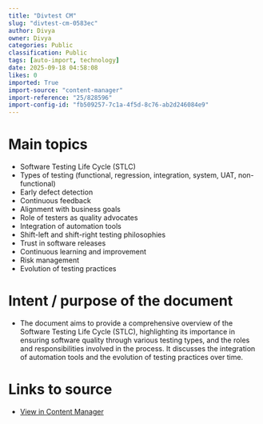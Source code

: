 ```yaml
---
title: "Divtest CM"
slug: "divtest-cm-0583ec"
author: Divya
owner: Divya
categories: Public
classification: Public
tags: [auto-import, technology]
date: 2025-09-18 04:58:08
likes: 0
imported: True 
import-source: "content-manager"
import-reference: "25/828596"
import-config-id: "fb509257-7c1a-4f5d-8c76-ab2d246084e9"
---
```


# Main topics
- Software Testing Life Cycle (STLC)
- Types of testing (functional, regression, integration, system, UAT, non-functional)
- Early defect detection
- Continuous feedback
- Alignment with business goals
- Role of testers as quality advocates
- Integration of automation tools
- Shift-left and shift-right testing philosophies
- Trust in software releases
- Continuous learning and improvement
- Risk management
- Evolution of testing practices

# Intent / purpose of the document
- The document aims to provide a comprehensive overview of the Software Testing Life Cycle (STLC), highlighting its importance in ensuring software quality through various testing types, and the roles and responsibilities involved in the process. It discusses the integration of automation tools and the evolution of testing practices over time.

# Links to source
- [View in Content Manager](https://ecmweb.qed.qld.gov.au/ContentManager/?q=25%2F828596&t=Record)